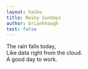 ```yaml
---
layout: haiku
title: Rainy Sundays 
author: brianhhough
test: false
---
```


The rain falls today,<br>
Like data right from the cloud.<br>
A good day to work.<br>
